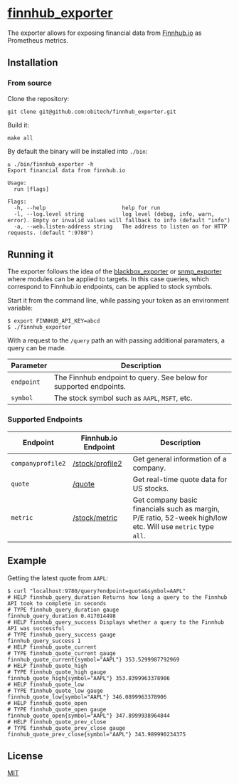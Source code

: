 # [finnhub_exporter](https://github.com/obitech/finnhub_exporter)

The exporter allows for exposing financial data from 
[Finnhub.io](https://finnhub.io) as Prometheus metrics. 

## Installation

### From source

Clone the repository:

```
git clone git@github.com:obitech/finnhub_exporter.git
```

Build it:

```
make all
```

By default the binary will be installed into `./bin`:

```
± ./bin/finnhub_exporter -h
Export financial data from finnhub.io

Usage:
  run [flags]

Flags:
  -h, --help                        help for run
  -l, --log.level string            log level (debug, info, warn, error). Empty or invalid values will fallback to info (default "info")
  -a, --web.listen-address string   The address to listen on for HTTP requests. (default ":9780")
```

## Running it

The exporter follows the idea of the 
[blackbox_exporter](https://github.com/prometheus/blackbox_exporter) or 
[snmp_exporter](https://github.com/prometheus/snmp_exporter) where modules
can be applied to targets. In this case queries, which correspond to Finnhub.io
endpoints, can be applied to stock symbols.

Start it from the command line, while passing your token as an environment 
variable:

```
$ export FINNHUB_API_KEY=abcd
$ ./finnhub_exporter
```

With a request to the `/query` path an with passing additional paramaters, a
query can be made.

Parameter|Description
---|---
`endpoint`|The Finnhub endpoint to query. See below for supported endpoints.
`symbol`|The stock symbol such as `AAPL`, `MSFT`, etc.

### Supported Endpoints

Endpoint|Finnhub.io Endpoint|Description
---|---|---
`companyprofile2`|[/stock/profile2](https://finnhub.io/docs/api#company-profile2)|Get general information of a company.
`quote`|[/quote](https://finnhub.io/docs/api#quote)|Get real-time quote data for US stocks.
`metric`|[/stock/metric](https://finnhub.io/docs/api#company-basic-financials)|Get company basic financials such as margin, P/E ratio, 52-week high/low etc. Will use `metric` type `all`.

## Example

Getting the latest quote from `AAPL`:

```
$ curl "localhost:9780/query?endpoint=quote&symbol=AAPL"
# HELP finnhub_query_duration Returns how long a query to the Finnhub API took to complete in seconds
# TYPE finnhub_query_duration gauge
finnhub_query_duration 0.417014498
# HELP finnhub_query_success Displays whether a query to the Finnhub API was successful
# TYPE finnhub_query_success gauge
finnhub_query_success 1
# HELP finnhub_quote_current
# TYPE finnhub_quote_current gauge
finnhub_quote_current{symbol="AAPL"} 353.5299987792969
# HELP finnhub_quote_high
# TYPE finnhub_quote_high gauge
finnhub_quote_high{symbol="AAPL"} 353.8399963378906
# HELP finnhub_quote_low
# TYPE finnhub_quote_low gauge
finnhub_quote_low{symbol="AAPL"} 346.0899963378906
# HELP finnhub_quote_open
# TYPE finnhub_quote_open gauge
finnhub_quote_open{symbol="AAPL"} 347.8999938964844
# HELP finnhub_quote_prev_close
# TYPE finnhub_quote_prev_close gauge
finnhub_quote_prev_close{symbol="AAPL"} 343.989990234375
```

## License

[MIT](https://choosealicense.com/licenses/mit/)